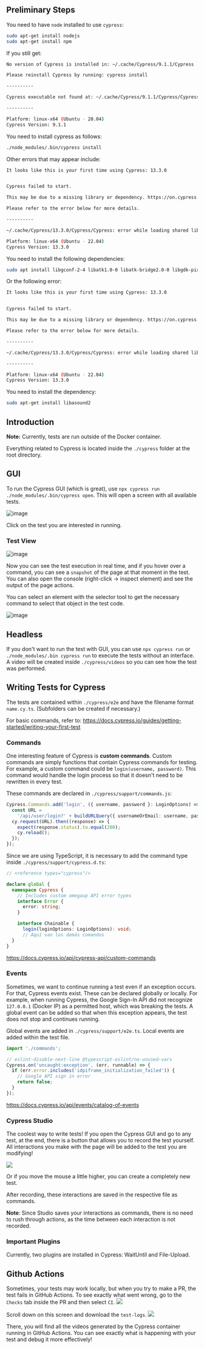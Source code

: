 ## Preliminary Steps
You need to have `node` installed to use `cypress`:
```bash
sudo apt-get install nodejs
sudo apt-get install npm
```

If you still get:
```bash
No version of Cypress is installed in: ~/.cache/Cypress/9.1.1/Cypress

Please reinstall Cypress by running: cypress install

----------

Cypress executable not found at: ~/.cache/Cypress/9.1.1/Cypress/Cypress

----------

Platform: linux-x64 (Ubuntu - 20.04)
Cypress Version: 9.1.1
```

You need to install cypress as follows:
```bash
./node_modules/.bin/cypress install
```

Other errors that may appear include:
```bash
It looks like this is your first time using Cypress: 13.3.0


Cypress failed to start.

This may be due to a missing library or dependency. https://on.cypress.io/required-dependencies

Please refer to the error below for more details.

----------

~/.cache/Cypress/13.3.0/Cypress/Cypress: error while loading shared libraries: libnss3.so: cannot open shared object file: No such file or directory

Platform: linux-x64 (Ubuntu - 22.04)
Cypress Version: 13.3.0
```
You need to install the following dependencies:
```bash
sudo apt install libgconf-2-4 libatk1.0-0 libatk-bridge2.0-0 libgdk-pixbuf2.0-0 libgtk-3-0 libgbm-dev libnss3-dev libxss-dev
```

Or the following error:
```bash
It looks like this is your first time using Cypress: 13.3.0


Cypress failed to start.

This may be due to a missing library or dependency. https://on.cypress.io/required-dependencies

Please refer to the error below for more details.

----------

~/.cache/Cypress/13.3.0/Cypress/Cypress: error while loading shared libraries: libasound.so.2: cannot open shared object file: No such file or directory

----------

Platform: linux-x64 (Ubuntu - 22.04)
Cypress Version: 13.3.0
```

You need to install the dependency:
```bash
sudo apt-get install libasound2
```

## Introduction
**Note:** Currently, tests are run outside of the Docker container.

Everything related to Cypress is located inside the `./cypress` folder at the root directory.

## GUI
To run the Cypress GUI (which is great), use `npx cypress run` `./node_modules/.bin/cypress open`. This will open a screen with all available tests.

![image](https://github.com/user-attachments/assets/a3bf6b11-0e9a-4290-b5e5-fec6884be3e7)

Click on the test you are interested in running.

### Test View
![image](https://github.com/user-attachments/assets/b1f615c1-e8f8-4259-ad97-52d6f1490478)

Now you can see the test execution in real time, and if you hover over a command, you can see a `snapshot` of the page at that moment in the test. You can also open the console (right-click -> inspect element) and see the output of the page actions.

You can select an element with the selector tool to get the necessary command to select that object in the test code.

![image](https://github.com/user-attachments/assets/403b84b6-5516-4956-8123-ec60bd1b2b26)

## Headless
If you don't want to run the test with GUI, you can use `npx cypress run` or `./node_modules/.bin cypress run` to execute the tests without an interface. A video will be created inside `./cypress/videos` so you can see how the test was performed.

## Writing Tests for Cypress
The tests are contained within `./cypress/e2e` and have the filename format `name.cy.ts`. (Subfolders can be created if necessary.)

For basic commands, refer to: https://docs.cypress.io/guides/getting-started/writing-your-first-test

### Commands
One interesting feature of Cypress is **custom commands**. Custom commands are simply functions that contain Cypress commands for testing. For example, a custom command could be `login(username, password)`. This command would handle the login process so that it doesn't need to be rewritten in every test.

These commands are declared in `./cypress/support/commands.js`:
```typescript
Cypress.Commands.add('login', ({ username, password }: LoginOptions) => {
  const URL =
    '/api/user/login?' + buildURLQuery({ usernameOrEmail: username, password });
  cy.request(URL).then((response) => {
    expect(response.status).to.equal(200);
    cy.reload();
  });
});
```
Since we are using TypeScript, it is necessary to add the command type inside `./cypress/support/cypress.d.ts`:
```typescript
// <reference types="cypress"/>

declare global {
  namespace Cypress {
    // Includes custom omegaup API error types
    interface Error {
      error: string;
    }

    interface Chainable {
      login(loginOptions: LoginOptions): void;
      // Aquí van los demás comandos
  }
}
```
https://docs.cypress.io/api/cypress-api/custom-commands

### Events
Sometimes, we want to continue running a test even if an exception occurs. For that, Cypress events exist. These can be declared globally or locally. For example, when running Cypress, the Google Sign-In API did not recognize `127.0.0.1` (Docker IP) as a permitted host, which was breaking the tests. A global event can be added so that when this exception appears, the test does not stop and continues running.

Global events are added in `./cypress/support/e2e.ts`. Local events are added within the test file.

```typescript
import './commands';

// eslint-disable-next-line @typescript-eslint/no-unused-vars
Cypress.on('uncaught:exception', (err, runnable) => {
  if (err.error.includes('idpiframe_initialization_failed')) {
    // Google API sign in error
    return false;
  }
});

```
https://docs.cypress.io/api/events/catalog-of-events

### Cypress Studio
The coolest way to write tests! If you open the Cypress GUI and go to any test, at the end, there is a button that allows you to record the test yourself. All interactions you make with the page will be added to the test you are modifying!


![](https://docs.cypress.io/_nuxt/img/extend-activate-studio.91d9bd8.png)

Or if you move the mouse a little higher, you can create a completely new test.

After recording, these interactions are saved in the respective file as commands.

**Note**: Since Studio saves your interactions as commands, there is no need to rush through actions, as the time between each interaction is not recorded.

### Important Plugins
Currently, two plugins are installed in Cypress: WaitUntil and File-Upload.

## Github Actions
Sometimes, your tests may work locally, but when you try to make a PR, the test fails in GitHub Actions. To see exactly what went wrong, go to the `Checks` tab inside the PR and then select `CI`.
![](https://i.imgur.com/6iu4w1L.png)

Scroll down on this screen and download the `test-logs`.
![](https://i.imgur.com/4Huvtpy.png)

There, you will find all the videos generated by the Cypress container running in GitHub Actions. You can see exactly what is happening with your test and debug it more effectively!

